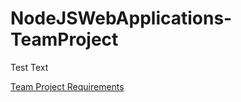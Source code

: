 # NodeJSWebApplications-TeamProject

Test Text

[Team Project Requirements](https://github.com/TelerikAcademy/Web-Applications-with-Node.js/tree/master/Course%20Project)
